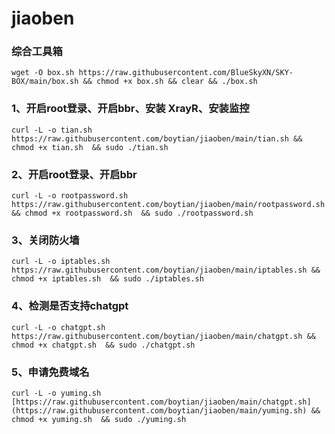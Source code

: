# jiaoben
### 综合工具箱
```shell
wget -O box.sh https://raw.githubusercontent.com/BlueSkyXN/SKY-BOX/main/box.sh && chmod +x box.sh && clear && ./box.sh
```

### 1、开启root登录、开启bbr、安装 XrayR、安装监控
```shell
curl -L -o tian.sh https://raw.githubusercontent.com/boytian/jiaoben/main/tian.sh && chmod +x tian.sh  && sudo ./tian.sh
```

### 2、开启root登录、开启bbr
```shell
curl -L -o rootpassword.sh https://raw.githubusercontent.com/boytian/jiaoben/main/rootpassword.sh && chmod +x rootpassword.sh  && sudo ./rootpassword.sh
```

### 3、关闭防火墙
```shell
curl -L -o iptables.sh https://raw.githubusercontent.com/boytian/jiaoben/main/iptables.sh && chmod +x iptables.sh  && sudo ./iptables.sh
```

### 4、检测是否支持chatgpt
```shell
curl -L -o chatgpt.sh https://raw.githubusercontent.com/boytian/jiaoben/main/chatgpt.sh && chmod +x chatgpt.sh  && sudo ./chatgpt.sh
```

### 5、申请免费域名
```shell
curl -L -o yuming.sh [https://raw.githubusercontent.com/boytian/jiaoben/main/chatgpt.sh](https://raw.githubusercontent.com/boytian/jiaoben/main/yuming.sh) && chmod +x yuming.sh  && sudo ./yuming.sh
```


